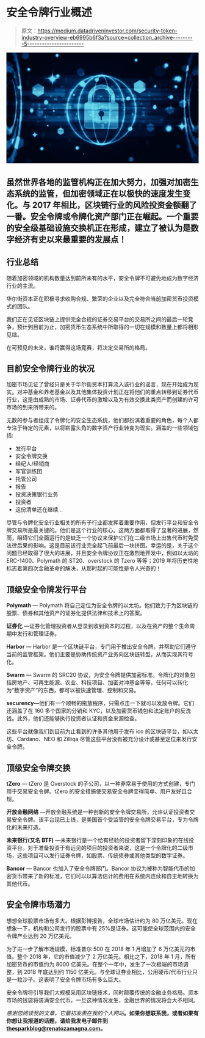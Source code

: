 # 安全令牌行业概述

> 原文：<https://medium.datadriveninvestor.com/security-token-industry-overview-eb6995b6f3a?source=collection_archive---------5----------------------->

![](img/29bb4cf93f147dda6e75348a46fe216d.png)

## 虽然世界各地的监管机构正在加大努力，加强对加密生态系统的监管，但加密领域正在以极快的速度发生变化。与 2017 年相比，区块链行业的风险投资金额翻了一番。安全令牌或令牌化资产部门正在崛起。一个重要的安全级基础设施交换机正在形成，建立了被认为是数字经济有史以来最重要的发展点！

## 行业总结

随着加密领域的机构数量达到前所未有的水平，安全令牌不可避免地成为数字经济行业的主流。

华尔街资本正在积极寻求收购合规、繁荣的企业以及完全符合当前加密货币投资模式的团队。

我们正在见证区块链上提供完全合规的证券交易平台的交易所之间的最后一轮竞争，预计到目前为止，加密货币生态系统中所取得的一切在规模和数量上都将相形见绌。

在可预见的未来，谁将赢得这场竞赛，将决定交易所的格局。

## 目前安全令牌行业的状况

加密市场见证了曾经只是关于华尔街资本打算流入该行业的谣言，现在开始成为现实。对冲基金和养老基金以及其他集体投资计划正在将他们的重点转移到证券代币行业，这是由成熟的市场、证券代币的激增以及为有效交换此类资产而创建的许可市场的到来所带来的。

无数的参与者组成了令牌化的安全生态系统，他们都扮演着重要的角色，每个人都专注于特定的元素，以将崭露头角的数字资产行业转变为现实。涵盖的一些领域包括:

*   发行平台
*   安全令牌交换
*   经纪人/经销商
*   军官训练团
*   托管公司
*   报告
*   投资决策银行业务
*   投资者
*   这份清单还在继续…

尽管与令牌化安全行业相关的所有子行业都发挥着重要作用，但发行平台和安全令牌交易所是最关键的。他们是这个行业的核心。这两方面都取得了显著的进展，然而，阻碍它们全面运行的是缺乏一个协议来保护它们在二级市场上出售代币时免受法律后果的影响。这是目前该行业完全起飞前最后一块拼图。幸运的是，关于这个问题已经取得了很大的进展，并且安全令牌协议正在激烈地开发中，例如以太坊的 ERC-1400、Polymath 的 ST20、overstock 的 Tzero 等等；2019 年将历史性地标志着第四次金融革命的解决，从那时起的可能性是令人兴奋的！

## 顶级安全令牌发行平台

**Polymath** — Polymath 将自己定位为安全令牌的以太坊。他们致力于为区块链的股票、债券和其他资产的证券化提供法律和技术上的答案。

**证券化** —证券化管理投资者从登录到收到资本的过程，以及在资产的整个生命周期中发行和管理证券。

**Harbor** — Harbor 是一个区块链平台，专门用于推出安全令牌，并帮助它们遵守当前的监管框架。他们主要是协助传统资产业务向区块链转型，从而实现其符号化。

**Swarm** — Swarm 的 SRC20 协议，为安全令牌提供加密标准。令牌化的对象包括房地产、可再生能源、农业、科技项目、加密对冲基金等等。任何可以转化为“数字资产”的东西，都可以被快速管理、控制和交易。

**securency**—他们有一个顺畅的拖放程序，只需点击一下就可以发放令牌。它们还涵盖了在 160 多个国家的分销和 KYC，以及加密货币钱包和法定账户的反洗钱。此外，他们还能够执行投资者认证和资金来源检查。

这些平台就像我们到目前为止看到的许多其他用于发布 ico 的区块链平台，如以太坊、Cardano、NEO 和 Zilliqa 尽管这些平台没有被充分设计或甚至定位来发行安全令牌。

## 顶级安全令牌交换

**tZero** — tZero 是 Overstock 的子公司，以一种非常易于使用的方式创建，专门用于交易安全令牌。tZero 的安全措施使交易安全令牌变得简单、用户友好且合规。

**开放金融网络** —开放金融系统是一种创新的安全令牌交易所，允许认证投资者交易安全令牌。该平台现已上线，是美国首个受监管的安全令牌交易平台，专为令牌化的未来打造。

**未来银行(又名 BTF)** —未来银行是一个给有经验的投资者留下深刻印象的在线投资平台。对于准备投资于有远见的项目的投资者来说，这是一个令牌化的二级市场，这些项目可以发行证券令牌，如股票、传统债券或其他类型的数字证券。

**Bancor** — Bancor 也加入了安全令牌部门。Bancor 协议为被称为智能代币的加密货币带来了新的标准，它们可以以算法估计的费用在系统内连续和自主地转换为其他代币。

## 安全令牌市场潜力

想想全球股票市场有多大。根据彭博报告，全球市场估计约为 80 万亿美元。现在想象一下，机构和公司发行的股票中有 25%是证券。这可能使全球范围内的安全令牌产业达到 20 万亿美元。

为了进一步了解市场规模，标准普尔 500 在 2018 年 1 月增加了 6 万亿美元的市值。整个 2018 年，它的市值减少了 2 万亿美元。相比之下，2018 年 1 月，所有加密货币的市值约为 8000 亿美元。在整个一年中，发生了一次极端的市场调整，到 2018 年底达到约 1150 亿美元。与全球证券业相比，公用硬币/代币行业只是一粒沙子。这表明了安全令牌市场有多么巨大。

安全令牌将引导我们大规模采用区块链技术，同时颠覆传统的金融业务格局。资本市场的钱袋将装满安全代币，一旦这种情况发生，金融世界的情况将会大不相同。

*感谢您阅读我的文章，它最初发表在我的个人网站*[](https://renatozamagna.com/)**。如果你想联系我，或者如果有你想让我报道的话题，请给我发电子邮件到 thesparkblog@renatozamagna.com。**